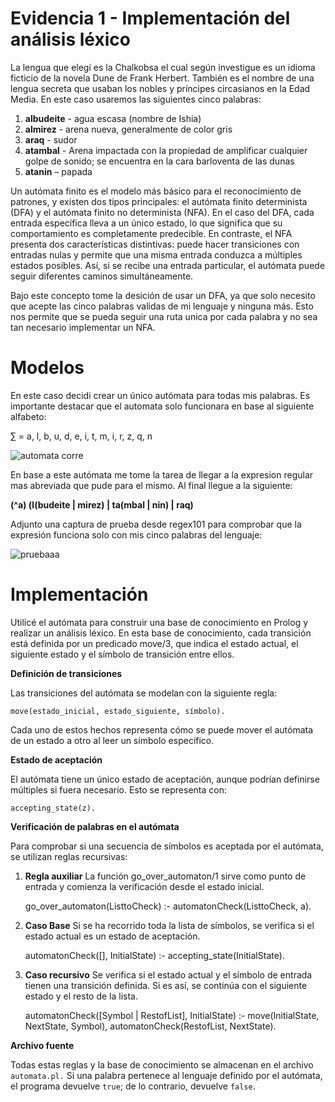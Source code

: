 # Evidencia 1 - Implementación del análisis léxico

La lengua que elegí es la Chalkobsa el cual según investigue es un idioma ficticio de la novela Dune de Frank Herbert. También es el nombre de una lengua secreta que usaban los nobles y príncipes circasianos en la Edad Media. En este caso usaremos las siguientes cinco palabras:

1.	**albudeite** - agua escasa (nombre de Ishia)
2.	**almirez** - arena nueva, generalmente de color gris
3.	**araq** - sudor
4.	**atambal** - Arena impactada con la propiedad de amplificar cualquier golpe de sonido; se encuentra en la cara barloventa de las dunas
5.	**atanin** – papada

Un autómata finito es el modelo más básico para el reconocimiento de patrones, y existen dos tipos principales: el autómata finito determinista (DFA) y el autómata finito no determinista (NFA). En el caso del DFA, cada entrada específica lleva a un único estado, lo que significa que su comportamiento es completamente predecible. En contraste, el NFA presenta dos características distintivas: puede hacer transiciones con entradas nulas y permite que una misma entrada conduzca a múltiples estados posibles. Así, si se recibe una entrada particular, el autómata puede seguir diferentes caminos simultáneamente.

Bajo este concepto tome la desición de usar un DFA, ya que solo necesito que acepte las cinco palabras validas de mi lenguaje y ninguna más. Esto nos permite que se pueda seguir una ruta unica por cada palabra y no sea tan necesario implementar un NFA. 

# Modelos 

En este caso decidi crear un único autómata para todas mis palabras. Es importante destacar que el automata solo funcionara en base al siguiente alfabeto:

∑ = a, l, b, u, d, e, i, t, m, i, r, z, q, n

![automata corre](https://github.com/user-attachments/assets/64b8ed12-6c63-4eec-889a-fa925a70c6b2)

En base a este autómata me tome la tarea de llegar a la expresion regular mas abreviada que pude para el mismo. Al final llegue a la siguiente:

**(^a) (l(budeite | mirez) | ta(mbal | nin) | raq)**

Adjunto una captura de prueba desde regex101 para comprobar que la expresión funciona solo con mis cinco palabras del lenguaje:

![pruebaaa](https://github.com/user-attachments/assets/180623e1-949c-48e5-84ea-b4afa5e3a4a7)

# Implementación

Utilicé el autómata para construir una base de conocimiento en Prolog y realizar un análisis léxico. En esta base de conocimiento, cada transición está definida por un predicado move/3, que indica el estado actual, el siguiente estado y el símbolo de transición entre ellos.

**Definición de transiciones**

Las transiciones del autómata se modelan con la siguiente regla:

`move(estado_inicial, estado_siguiente, símbolo).`

Cada uno de estos hechos representa cómo se puede mover el autómata de un estado a otro al leer un símbolo específico.

**Estado de aceptación**

El autómata tiene un único estado de aceptación, aunque podrían definirse múltiples si fuera necesario. Esto se representa con:

`accepting_state(z).`

**Verificación de palabras en el autómata**

Para comprobar si una secuencia de símbolos es aceptada por el autómata, se utilizan reglas recursivas:

1. **Regla auxiliar**
   La función go_over_automaton/1 sirve como punto de entrada y comienza la verificación desde el estado inicial.

   go_over_automaton(ListtoCheck) :-
    automatonCheck(ListtoCheck, a).

2. **Caso Base**
   Si se ha recorrido toda la lista de símbolos, se verifica si el estado actual es un estado de aceptación.
   
   automatonCheck([], InitialState) :-
    accepting_state(InitialState).

4. **Caso recursivo**
   Se verifica si el estado actual y el símbolo de entrada tienen una transición definida. Si es así, se continúa con el siguiente estado y el resto de la lista.
   
   automatonCheck([Symbol | RestofList], InitialState) :-
    move(InitialState, NextState, Symbol),
    automatonCheck(RestofList, NextState).

**Archivo fuente**

Todas estas reglas y la base de conocimiento se almacenan en el archivo `automata.pl.` Si una palabra pertenece al lenguaje definido por el autómata, el programa devuelve `true`; de lo contrario, devuelve `false`.




    






